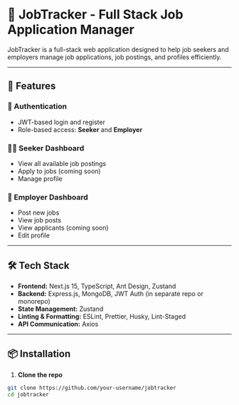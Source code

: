 # 🧠 JobTracker - Full Stack Job Application Manager

JobTracker is a full-stack web application designed to help job seekers and employers manage job applications, job postings, and profiles efficiently.

---

## 🚀 Features

### 👤 Authentication

- JWT-based login and register
- Role-based access: **Seeker** and **Employer**

### 🧑‍💼 Seeker Dashboard

- View all available job postings
- Apply to jobs (coming soon)
- Manage profile

### 🏢 Employer Dashboard

- Post new jobs
- View job posts
- View applicants (coming soon)
- Edit profile

---

## 🛠️ Tech Stack

- **Frontend:** Next.js 15, TypeScript, Ant Design, Zustand
- **Backend:** Express.js, MongoDB, JWT Auth (in separate repo or monorepo)
- **State Management:** Zustand
- **Linting & Formatting:** ESLint, Prettier, Husky, Lint-Staged
- **API Communication:** Axios

---

## 📦 Installation

1. **Clone the repo**

```bash
git clone https://github.com/your-username/jobtracker
cd jobtracker
```
